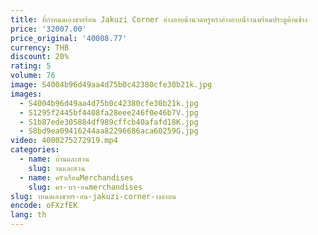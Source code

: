 ```yaml
---
title: ที่กําหนดเองขายร้อน Jakuzi Corner อ่างอาบน้ํานวดหรูหราอ่างอาบน้ําวนพร้อมประตูด้านข้าง
price: '32007.00'
price_original: '40008.77'
currency: THB
discount: 20%
rating: 5
volume: 76
image: S4004b96d49aa4d75b0c42380cfe30b21k.jpg
images:
  - S4004b96d49aa4d75b0c42380cfe30b21k.jpg
  - S1295f2445bf4408fa28eee246f0e46b7V.jpg
  - S1b87ede305884df989cffcb40afafd18K.jpg
  - S8bd9ea09416244aa82296686aca60259G.jpg
video: 4000275272919.mp4
categories:
  - name: บ้านและสวน
    slug: านและสวน
  - name: ครัวเรือนMerchandises
    slug: คร-วเร-อนmerchandises
slug: าหนดเองขายร-อน-jakuzi-corner-างอาบน
encode: oFXzfEK
lang: th
---
```

  